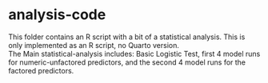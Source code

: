 # analysis-code

This folder contains  an R script with a bit of a statistical analysis. This is only implemented as an R script, no Quarto version. \
The Main statistical-analysis includes: Basic Logistic Test, first 4 model runs for numeric-unfactored predictors, and the second 4 model runs for the factored predictors.

